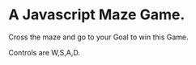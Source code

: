 # A Javascript Maze Game.

Cross the maze and go to your Goal to win this Game.

Controls are W,S,A,D.